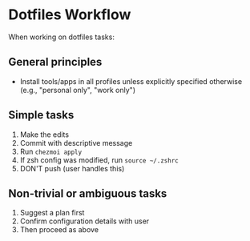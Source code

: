 # Dotfiles Workflow

When working on dotfiles tasks:

## General principles
- Install tools/apps in all profiles unless explicitly specified otherwise (e.g., "personal only", "work only")

## Simple tasks
1. Make the edits
2. Commit with descriptive message
3. Run `chezmoi apply`
4. If zsh config was modified, run `source ~/.zshrc`
5. DON'T push (user handles this)

## Non-trivial or ambiguous tasks
1. Suggest a plan first
2. Confirm configuration details with user
3. Then proceed as above
